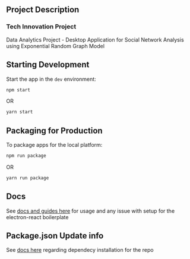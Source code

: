 ## Project Description

### Tech Innovation Project

Data Analytics Project - Desktop Application for Social Network Analysis using Exponential Random Graph Model

## Starting Development

Start the app in the `dev` environment:

```bash
npm start
```
OR
```bash
yarn start
```

## Packaging for Production

To package apps for the local platform:

```bash
npm run package
```
OR
```bash
yarn run package
```

## Docs

See [docs and guides here](https://electron-react-boilerplate.js.org/docs/installation) for usage and any issue with setup for the electron-react boilerplate


## Package.json Update info

See [docs here](https://electron-react-boilerplate.js.org/docs/adding-dependencies) regarding dependecy installation for the repo
